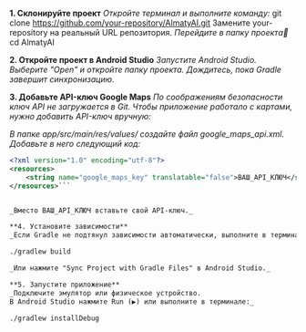 **1. Склонируйте проект**
_Откройте терминал и выполните команду:_ git clone https://github.com/your-repository/AlmatyAI.git
Замените your-repository на реальный URL репозитория.
_Перейдите в папку проекта🥉_ cd AlmatyAI

**2. Откройте проект в Android Studio**
_Запустите Android Studio.
Выберите "Open" и откройте папку проекта.
Дождитесь, пока Gradle завершит синхронизацию._

**3. Добавьте API-ключ Google Maps**
_По соображениям безопасности ключ API не загружается в Git.
Чтобы приложение работало с картами, нужно добавить API-ключ вручную:_

_В папке app/src/main/res/values/ создайте файл google_maps_api.xml.
Добавьте в него следующий код:_

```xml
<?xml version="1.0" encoding="utf-8"?>
<resources>
    <string name="google_maps_key" translatable="false">ВАШ_API_КЛЮЧ</string>
</resources>```


_Вместо ВАШ_API_КЛЮЧ вставьте свой API-ключ._

**4. Установите зависимости**
_Если Gradle не подтянул зависимости автоматически, выполните в терминале:_

./gradlew build

_Или нажмите "Sync Project with Gradle Files" в Android Studio._

**5. Запустите приложение**
_Подключите эмулятор или физическое устройство.
В Android Studio нажмите Run (▶️) или выполните в терминале:_

./gradlew installDebug
